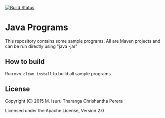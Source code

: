 [![Build Status](https://travis-ci.org/chrishantha/sample-java-programs.svg?branch=master)](https://travis-ci.org/chrishantha/sample-java-programs)

Java Programs
====================

This repository contains some sample programs. All are Maven projects and can be run directly using "java -jar"

## How to build

Run `mvn clean install` to build all sample programs

## License

Copyright (C) 2015 M. Isuru Tharanga Chrishantha Perera

Licensed under the Apache License, Version 2.0
